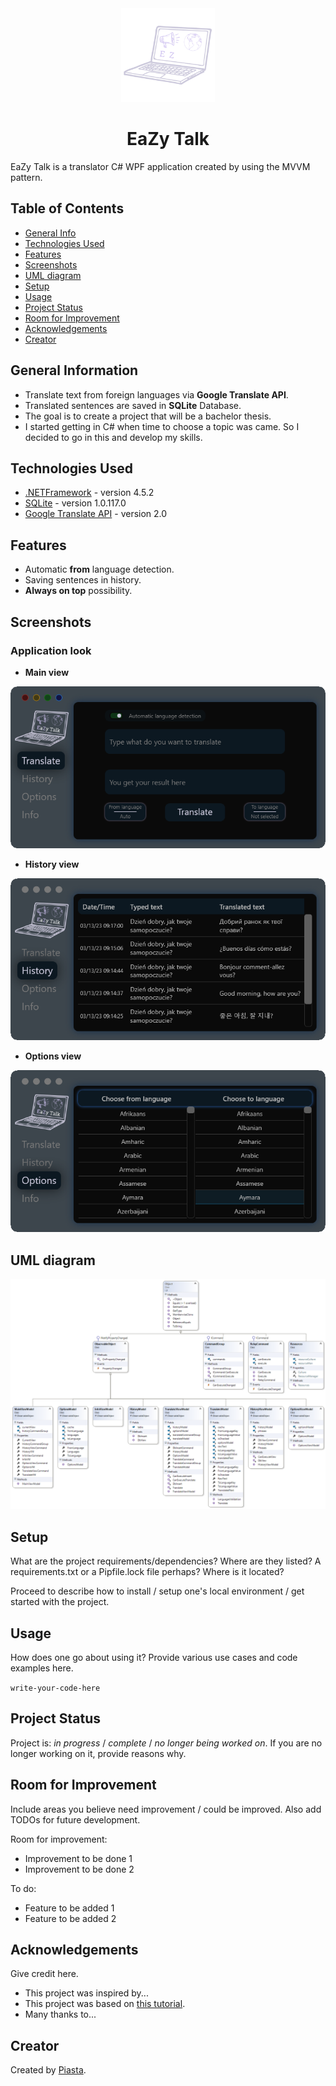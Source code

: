 <div align="center">
  <img src="./desktop-translator/Images/EaZy_Talk.png" width="150"/>
  <h1> EaZy Talk </h1>
</div>

EaZy Talk is a translator C# WPF application created by using the MVVM pattern.

## Table of Contents
* [General Info](#general-information)
* [Technologies Used](#technologies-used)
* [Features](#features)
* [Screenshots](#screenshots)
* [UML diagram](#uml-diagram)
* [Setup](#setup)
* [Usage](#usage)
* [Project Status](#project-status)
* [Room for Improvement](#room-for-improvement)
* [Acknowledgements](#acknowledgements)
* [Creator](#creator)
<!-- * [License](#license) -->


## General Information
- Translate text from foreign languages via **Google Translate API**.
- Translated sentences are saved in **SQLite** Database.
- The goal is to create a project that will be a bachelor thesis.
- I started getting in C# when time to choose a topic was came. So I decided to go in this and develop my skills.

## Technologies Used
- [.NETFramework](https://learn.microsoft.com/pl-pl/dotnet/) - version 4.5.2
- [SQLite](https://sqlite.org/) - version 1.0.117.0
- [Google Translate API](https://cloud.google.com/translate) - version 2.0


## Features
- Automatic **from** language detection.
- Saving sentences in history.
- **Always on top** possibility.


## Screenshots
### Application look
- **Main view**
<img src="./desktop-translator/Images/Screenshots/Translate_shot.png"/>
  
- **History view**
<img src="./desktop-translator/Images/Screenshots/History_shot.png"/>

- **Options view**
<img src="./desktop-translator/Images/Screenshots/Options_shot.png"/>


## UML diagram
<img src="./desktop-translator/Images/Screenshots/UML_diagram_nbg.png"/>


## Setup
What are the project requirements/dependencies? Where are they listed? A requirements.txt or a Pipfile.lock file perhaps? Where is it located?

Proceed to describe how to install / setup one's local environment / get started with the project.


## Usage
How does one go about using it?
Provide various use cases and code examples here.

`write-your-code-here`


## Project Status
Project is: _in progress_ / _complete_ / _no longer being worked on_. If you are no longer working on it, provide reasons why.


## Room for Improvement
Include areas you believe need improvement / could be improved. Also add TODOs for future development.

Room for improvement:
- Improvement to be done 1
- Improvement to be done 2

To do:
- Feature to be added 1
- Feature to be added 2


## Acknowledgements
Give credit here.
- This project was inspired by...
- This project was based on [this tutorial](https://www.example.com).
- Many thanks to...


## Creator
Created by [Piasta](https://github.com/Piasta/).


<!-- Optional -->
<!-- ## License -->
